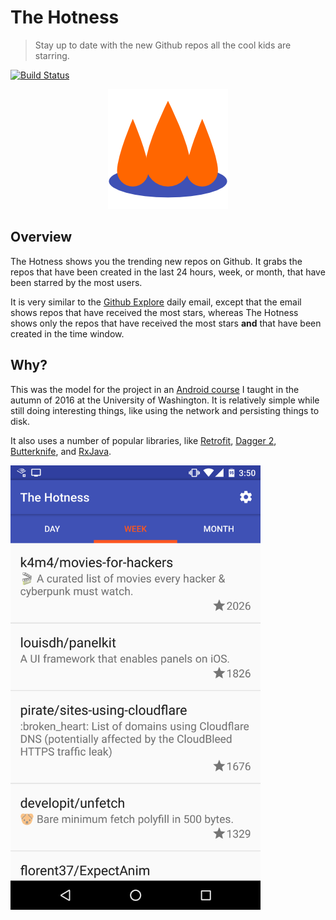 # The Hotness

> Stay up to date with the new Github repos all the cool kids are starring.

[![Build Status](https://travis-ci.org/srsudar/GithubHotness.svg?branch=master)](https://travis-ci.org/srsudar/GithubHotness)

<p align="center">
  <img alt="The Hotness Icon" src="./assets/icon_192.png"/>
</p>

## Overview

The Hotness shows you the trending new repos on Github. It grabs the repos that
have been created in the last 24 hours, week, or month, that have been starred
by the most users.

It is very similar to the [Github Explore](https://github.com/explore) daily
email, except that the email shows repos that have received the most stars,
whereas The Hotness shows only the repos that have received the most stars
**and** that have been created in the time window.

## Why?

This was the model for the project in an [Android
course](https://courses.cs.washington.edu/courses/cse390a1/16au/) I taught in
the autumn of 2016 at the University of Washington. It is relatively simple
while still doing interesting things, like using the network and persisting
things to disk.

It also uses a number of popular libraries, like
[Retrofit](https://square.github.io/retrofit/), [Dagger
2](https://google.github.io/dagger/),
[Butterknife](https://jakewharton.github.io/butterknife/), and
[RxJava](https://github.com/ReactiveX/RxJava).

<img alt="Screenshot" src="./assets/screenshot.png" width="400px"/>
